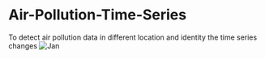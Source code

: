 # Air-Pollution-Time-Series
To detect air pollution data in different location and identity the time series changes 
![Jan](https://github.com/Mercy14846/Air-Pollution-Time-Series/assets/52101209/1eca97ab-59cd-4b7a-9932-524e5c3fb0de)
